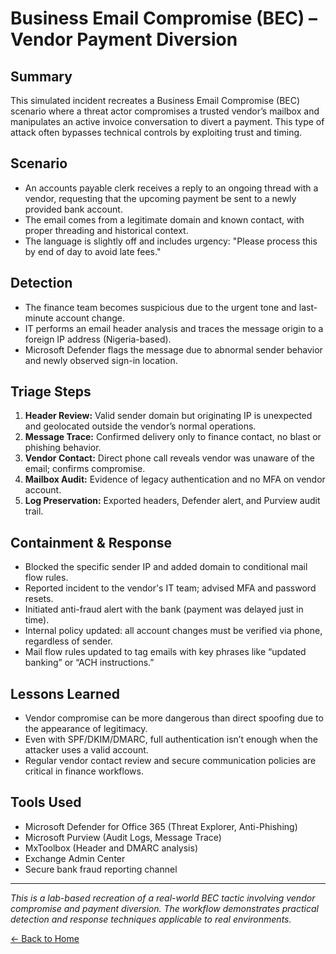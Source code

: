 # Business Email Compromise (BEC) – Vendor Payment Diversion

## Summary
This simulated incident recreates a Business Email Compromise (BEC) scenario where a threat actor compromises a trusted vendor’s mailbox and manipulates an active invoice conversation to divert a payment. This type of attack often bypasses technical controls by exploiting trust and timing.

## Scenario
- An accounts payable clerk receives a reply to an ongoing thread with a vendor, requesting that the upcoming payment be sent to a newly provided bank account.
- The email comes from a legitimate domain and known contact, with proper threading and historical context.
- The language is slightly off and includes urgency: "Please process this by end of day to avoid late fees."

## Detection
- The finance team becomes suspicious due to the urgent tone and last-minute account change.
- IT performs an email header analysis and traces the message origin to a foreign IP address (Nigeria-based).
- Microsoft Defender flags the message due to abnormal sender behavior and newly observed sign-in location.

## Triage Steps
1. **Header Review:** Valid sender domain but originating IP is unexpected and geolocated outside the vendor’s normal operations.
2. **Message Trace:** Confirmed delivery only to finance contact, no blast or phishing behavior.
3. **Vendor Contact:** Direct phone call reveals vendor was unaware of the email; confirms compromise.
4. **Mailbox Audit:** Evidence of legacy authentication and no MFA on vendor account.
5. **Log Preservation:** Exported headers, Defender alert, and Purview audit trail.

## Containment & Response
- Blocked the specific sender IP and added domain to conditional mail flow rules.
- Reported incident to the vendor's IT team; advised MFA and password resets.
- Initiated anti-fraud alert with the bank (payment was delayed just in time).
- Internal policy updated: all account changes must be verified via phone, regardless of sender.
- Mail flow rules updated to tag emails with key phrases like “updated banking” or “ACH instructions.”

## Lessons Learned
- Vendor compromise can be more dangerous than direct spoofing due to the appearance of legitimacy.
- Even with SPF/DKIM/DMARC, full authentication isn’t enough when the attacker uses a valid account.
- Regular vendor contact review and secure communication policies are critical in finance workflows.

## Tools Used
- Microsoft Defender for Office 365 (Threat Explorer, Anti-Phishing)
- Microsoft Purview (Audit Logs, Message Trace)
- MxToolbox (Header and DMARC analysis)
- Exchange Admin Center
- Secure bank fraud reporting channel

---

*This is a lab-based recreation of a real-world BEC tactic involving vendor compromise and payment diversion. The workflow demonstrates practical detection and response techniques applicable to real environments.*

[← Back to Home](https://mcostner.github.io/)
